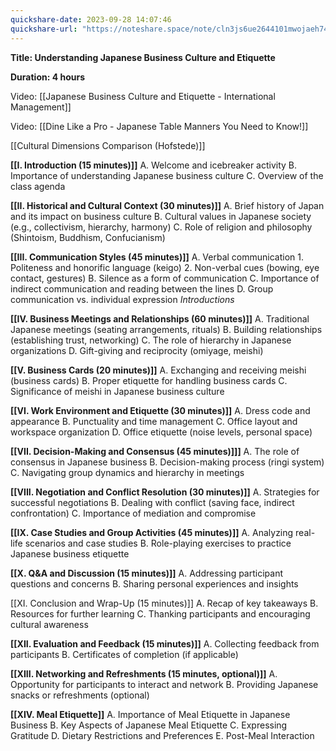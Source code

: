 ```yaml
---
quickshare-date: 2023-09-28 14:07:46
quickshare-url: "https://noteshare.space/note/cln3js6ue2644101mwojaeh74w#5F0zhIrnL0W3pAVE3TCv6c0PO8cV1fc8HvR9qwNl13w"
---
```

**Title: Understanding Japanese Business Culture and Etiquette**

**Duration: 4 hours**

Video: [[Japanese Business Culture and Etiquette - International Management]]

Video: [[Dine Like a Pro - Japanese Table Manners You Need to Know!]]

[[Cultural Dimensions Comparison (Hofstede)]]

**[[I. Introduction (15 minutes)]]**
   A. Welcome and icebreaker activity
   B. Importance of understanding Japanese business culture
   C. Overview of the class agenda

**[[II. Historical and Cultural Context (30 minutes)]]**
   A. Brief history of Japan and its impact on business culture
   B. Cultural values in Japanese society (e.g., collectivism, hierarchy, harmony)
   C. Role of religion and philosophy (Shintoism, Buddhism, Confucianism)

**[[III. Communication Styles (45 minutes)]]**
   A. Verbal communication
      1. Politeness and honorific language (keigo)
      2. Non-verbal cues (bowing, eye contact, gestures)
   B. Silence as a form of communication
   C. Importance of indirect communication and reading between the lines
   D. Group communication vs. individual expression
	*Introductions*

**[[IV. Business Meetings and Relationships (60 minutes)]]**
   A. Traditional Japanese meetings (seating arrangements, rituals)
   B. Building relationships (establishing trust, networking)
   C. The role of hierarchy in Japanese organizations
   D. Gift-giving and reciprocity (omiyage, meishi)

**[[V. Business Cards (20 minutes)]]**
   A. Exchanging and receiving meishi (business cards)
   B. Proper etiquette for handling business cards
   C. Significance of meishi in Japanese business culture

**[[VI. Work Environment and Etiquette (30 minutes)]]**
   A. Dress code and appearance
   B. Punctuality and time management
   C. Office layout and workspace organization
   D. Office etiquette (noise levels, personal space)

**[[VII. Decision-Making and Consensus (45 minutes)]]]**
   A. The role of consensus in Japanese business
   B. Decision-making process (ringi system)
   C. Navigating group dynamics and hierarchy in meetings

**[[VIII. Negotiation and Conflict Resolution (30 minutes)]]**
   A. Strategies for successful negotiations
   B. Dealing with conflict (saving face, indirect confrontation)
   C. Importance of mediation and compromise

**[[IX. Case Studies and Group Activities (45 minutes)]]**
   A. Analyzing real-life scenarios and case studies
   B. Role-playing exercises to practice Japanese business etiquette

**[[X. Q&A and Discussion (15 minutes)]]**
   A. Addressing participant questions and concerns
   B. Sharing personal experiences and insights

[[XI. Conclusion and Wrap-Up (15 minutes)]]
   A. Recap of key takeaways
   B. Resources for further learning
   C. Thanking participants and encouraging cultural awareness

**[[XII. Evaluation and Feedback (15 minutes)]]**
   A. Collecting feedback from participants
   B. Certificates of completion (if applicable)

**[[XIII. Networking and Refreshments (15 minutes, optional)]]**
   A. Opportunity for participants to interact and network
   B. Providing Japanese snacks or refreshments (optional)

**[[XIV. Meal Etiquette]]**
	A. Importance of Meal Etiquette in Japanese Business
	B. Key Aspects of Japanese Meal Etiquette
	C. Expressing Gratitude
	D. Dietary Restrictions and Preferences
	E. Post-Meal Interaction